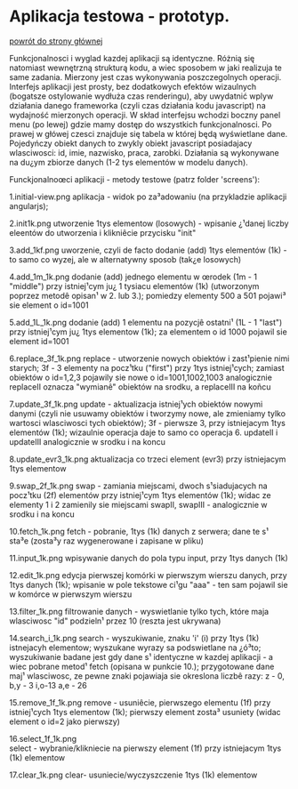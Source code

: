 Aplikacja testowa - prototyp.
=======================

[powrót do strony głównej](https://github.com/krzysiekdz/mgr-main)


Funkcjonalnosci i wyglad kazdej aplikacji są identyczne. Różnią się natomiast wewnętrzną strukturą kodu, a wiec sposobem w jaki realizuja te same zadania. Mierzony jest czas wykonywania poszczegolnych operacji. Interfejs aplikacji jest prosty, bez dodatkowych efektów wizaulnych (bogatsze ostylowanie wydłuża czas renderingu), aby uwydatnić wplyw działania danego frameworka (czyli czas działania kodu javascript) na wydajność mierzonych operacji. W skład interfejsu wchodzi boczny panel menu (po lewej) gdzie mamy dostęp do wszystkich funkcjonalnosci. Po prawej w główej czesci znajduje się tabela w której będą wyświetlane dane. Pojedyńczy obiekt danych to zwykly obiekt javascript posiadajacy wlasciwosci: id, imie, nazwisko, praca, zarobki. Działania są wykonywane na du¿ym zbiorze danych (1-2 tys elementów w modelu danych).


Funckjonalnoœci aplikacji - metody testowe (patrz folder 'screens'):

1.initial-view.png 
aplikacja - widok po za³adowaniu (na przykladzie aplikacji angularjs);

2.init1k.png
utworzenie 1tys elementow (losowych) - wpisanie ¿¹danej liczby eleentów do utworzenia i klikniêcie przycisku "init"

3.add_1kf.png 
uworzenie, czyli de facto dodanie (add) 1tys elementów (1k) - to samo co wyzej, ale w alternatywny sposob (tak¿e losowych)

4.add_1m_1k.png 
dodanie (add) jednego elementu w œrodek (1m - 1 "middle") przy istniej¹cym ju¿ 1 tysiacu elementów (1k) (utworzonym poprzez metodê opisan¹ w  2. lub 3.); pomiedzy elementy 500 a 501 pojawi³ sie element o id=1001

5.add_1L_1k.png 
dodanie (add) 1 elementu na pozycjê ostatni¹ (1L - 1 "last") przy istniej¹cym ju¿ 1tys elementow (1k); za elementem o id 1000 pojawil sie element id=1001

6.replace_3f_1k.png
replace - utworzenie nowych obiektów i zast¹pienie nimi starych; 3f - 3 elementy na pocz¹tku ("first") przy 1tys istniej¹cych; zamiast obiektów o id=1,2,3 pojawily sie nowe o id=1001,1002,1003
analogicznie replaceII oznacza "wymianê" obiektów na srodku, a replaceIII na koñcu

7.update_3f_1k.png 
update - aktualizacja istniej¹ych obiektów nowymi danymi (czyli nie usuwamy obiektów i tworzymy nowe, ale zmieniamy tylko wartosci wlasciwosci tych obiektów); 3f - pierwsze 3, przy istniejacym 1tys elementów (1k); wizaulnie operacja daje to samo co operacja 6.
updateII i updateIII analogicznie w srodku i na koncu

8.update_evr3_1k.png 
aktualizacja co trzeci element (evr3) przy istniejacym 1tys elementow

9.swap_2f_1k.png 
swap - zamiania miejscami, dwoch s¹siadujacych na pocz¹tku (2f) elementów przy istniej¹cym 1tys elementów (1k); widac ze elementy 1 i 2 zamienily sie miejscami
swapII, swapIII - analogicznie w srodku i na koncu

10.fetch_1k.png
fetch - pobranie, 1tys (1k) danych z serwera; dane te s¹ sta³e (zosta³y raz wygenerowane i zapisane w pliku)

11.input_1k.png 
wpisywanie danych do pola typu input, przy 1tys danych (1k)

12.edit_1k.png 
edycja pierwszej komórki w pierwszym wierszu danych, przy 1tys danych (1k); wpisanie w pole tekstowe ci¹gu "aaa" - ten sam pojawil sie w komórce w pierwszym wierszu

13.filter_1k.png
filtrowanie danych - wyswietlanie tylko tych, które maja wlasciwosc "id" podzieln¹ przez 10 (reszta jest ukrywana)

14.search_i_1k.png 
search - wyszukiwanie, znaku 'i' (i) przy 1tys (1k) istnejacyh elementow; wyszukane wyrazy sa podswietlane na ¿ó³to; wyszukiwanie badane jest gdy dane s¹ identyczne w kazdej aplikacji - a wiec pobrane metod¹ fetch (opisana w punkcie 10.); przygotowane dane maj¹ wlasciwosc, ze pewne znaki pojawiaja sie okreslona liczbê razy: z - 0,   b,y - 3   i,o-13   a,e - 26

15.remove_1f_1k.png
remove - usuniêcie, pierwszego elementu (1f) przy istniej¹cych 1tys elementow (1k); pierwszy element zosta³ usuniety (widac element o id=2 jako pierwszy)

16.select_1f_1k.png  
select - wybranie/klikniecie na pierwszy element (1f) przy istniejacym 1tys (1k) elementow

17.clear_1k.png 
clear- usuniecie/wyczyszczenie 1tys (1k) elementow 
